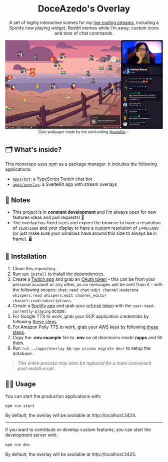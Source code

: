 <h1 align="center">DoceAzedo's Overlay</h1>

<p align="center">
  A set of highly interactive scenes for my <a href="https://twitch.tv/doceazedo911">live coding streams</a>, including a Spotify now playing widget, Reddit memes while I'm away, custom icons and tons of chat commands.
</p>

<p align="center">
  <img src="./apps/overlay/static/assets/img/screenshot.png" />
  <sup>Cute wallpaper made by the outstanding <a href="https://twitter.com/saroliro/status/1417469066604859393">@saroliro</a> ✨</sup>
</p>

## 🗂 What's inside?

This monorepo uses [npm](https://www.npmjs.com/) as a package manager. It includes the following applications:

- [`apps/bot`](./apps/bot): a TypeScript Twitch chat bot
- [`apps/overlay`](./apps/overlay): a SvelteKit app with stream overlays

## 📝 Notes

- This project is in **constant development** and I'm always open for new features ideas and pull requests! 🥳
- The overlay has fixed sizes and expect the browser to have a resolution of `1920x1080` and your display to have a custom resolution of `1440x1080` (or just make sure your windows have around this size to always be in frame). 🖥

## 🧰 Installation

1. Clone this repository.
2. Run `npm install` to install the dependencies.
3. Create a [Twitch app](https://dev.twitch.tv/docs/authentication/register-app) and grab an [OAuth token](https://twitchapps.com/tokengen) - this can be from your personal account or any other, as no messages will be sent from it - with the following scopes: `chat:read chat:edit channel:moderate whispers:read whispers:edit channel_editor channel:read:subscriptions`.
4. Create a [Spotify app](https://developer.spotify.com/dashboard/login) and grab your [refresh token](https://benwiz.com/blog/create-spotify-refresh-token) with the `user-read-currently-playing` scope.
5. For Google TTS to work, grab your GCP application credentials by following [these steps](https://www.npmjs.com/package/@google-cloud/text-to-speech#before-you-begin).
6. For Amazon Polly TTS to work, grab your AWS keys by following [these steps](https://docs.aws.amazon.com/polly/latest/dg/setting-up.html).
7. Copy the **.env.example** file to **.env** on all directories inside **/apps** and fill them.
8. Run `(cd ../apps/overlay && npx prisma migrate dev)` to setup the database.

> _This entire process may soon be replaced for a more convenient post-install script._

## 🤹‍♂️ Usage

You can start the production applications with:

```bash
npm run start
```

By default, the overlay will be available at http://localhost:2424.

---

If you want to contribute or develop custom features, you can start the development server with:

```bash
npm run dev
```

By default, the overlay will be available at http://localhost:2425.
